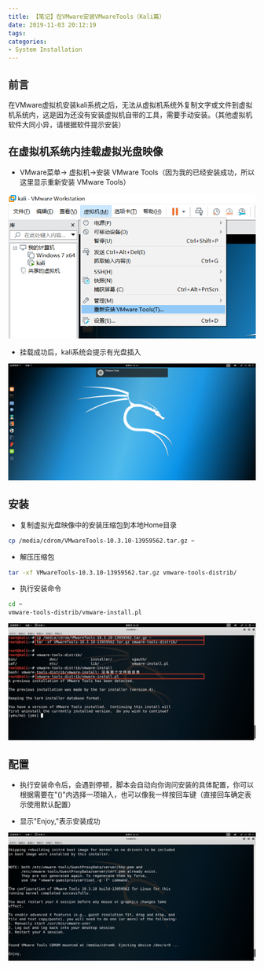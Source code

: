 ```yaml
---
title: 【笔记】在VMware安装VMwareTools（Kali篇）
date: 2019-11-03 20:12:19
tags:
categories:
- System Installation
---
```


## 前言

在VMware虚拟机安装kali系统之后，无法从虚拟机系统外复制文字或文件到虚拟机系统内，这是因为还没有安装虚拟机自带的工具，需要手动安装。（其他虚拟机软件大同小异，请根据软件提示安装）

<!-- more -->

## 在虚拟机系统内挂载虚拟光盘映像

- VMware菜单-> 虚拟机->安装 VMware Tools（因为我的已经安装成功，所以这里显示重新安装 VMware Tools）

![01.png](/images/20191103201219/01.png)

- 挂载成功后，kali系统会提示有光盘插入

![02.png](/images/20191103201219/02.png)

## 安装

- 复制虚拟光盘映像中的安装压缩包到本地Home目录

``` bash
cp /media/cdrom/VMwareTools-10.3.10-13959562.tar.gz ~
```

- 解压压缩包

``` bash
tar -xf VMwareTools-10.3.10-13959562.tar.gz vmware-tools-distrib/
```

- 执行安装命令

``` bash
cd ~
vmware-tools-distrib/vmware-install.pl
```

![03.png](/images/20191103201219/03.png)

## 配置

- 执行安装命令后，会遇到停顿，脚本会自动向你询问安装的具体配置，你可以根据需要在"()"内选择一项输入，也可以像我一样按回车键（直接回车确定表示使用默认配置）

- 显示"Enjoy,"表示安装成功

![04.png](/images/20191103201219/04.png)

